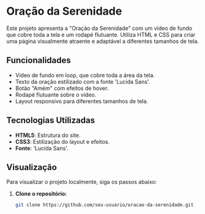 # Oração da Serenidade

Este projeto apresenta a "Oração da Serenidade" com um vídeo de fundo que cobre toda a tela e um rodapé flutuante. Utiliza HTML e CSS para criar uma página visualmente atraente e adaptável a diferentes tamanhos de tela.

## Funcionalidades

- Vídeo de fundo em loop, que cobre toda a área da tela.
- Texto da oração estilizado com a fonte 'Lucida Sans'.
- Botão "Amém" com efeitos de hover.
- Rodapé flutuante sobre o vídeo.
- Layout responsivo para diferentes tamanhos de tela.

## Tecnologias Utilizadas

- **HTML5**: Estrutura do site.
- **CSS3**: Estilização do layout e efeitos.
- **Fonte**: 'Lucida Sans'.

## Visualização

Para visualizar o projeto localmente, siga os passos abaixo:

1. **Clone o repositório:**
   ```bash
   git clone https://github.com/seu-usuario/oracao-da-serenidade.git
